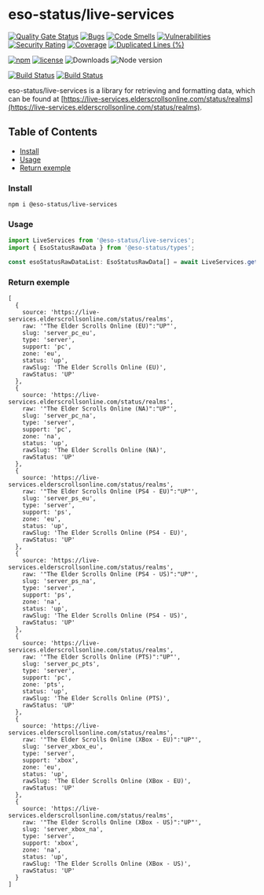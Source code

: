 # eso-status/live-services

[![Quality Gate Status](https://sonarcloud.io/api/project_badges/measure?project=eso-status_live-services&metric=alert_status)](https://sonarcloud.io/summary/new_code?id=eso-status_live-services)
[![Bugs](https://sonarcloud.io/api/project_badges/measure?project=eso-status_live-services&metric=bugs)](https://sonarcloud.io/summary/new_code?id=eso-status_live-services)
[![Code Smells](https://sonarcloud.io/api/project_badges/measure?project=eso-status_live-services&metric=code_smells)](https://sonarcloud.io/summary/new_code?id=eso-status_live-services)
[![Vulnerabilities](https://sonarcloud.io/api/project_badges/measure?project=eso-status_live-services&metric=vulnerabilities)](https://sonarcloud.io/summary/new_code?id=eso-status_live-services)
[![Security Rating](https://sonarcloud.io/api/project_badges/measure?project=eso-status_live-services&metric=security_rating)](https://sonarcloud.io/summary/new_code?id=eso-status_live-services)
[![Coverage](https://sonarcloud.io/api/project_badges/measure?project=eso-status_live-services&metric=coverage)](https://sonarcloud.io/summary/new_code?id=eso-status_live-services)
[![Duplicated Lines (%)](https://sonarcloud.io/api/project_badges/measure?project=eso-status_live-services&metric=duplicated_lines_density)](https://sonarcloud.io/summary/new_code?id=eso-status_live-services)

[![npm](https://img.shields.io/npm/v/@eso-status/live-services)](https://www.npmjs.com/package/@eso-status/live-services)
[![license](https://img.shields.io/npm/l/@eso-status/live-services)](https://github.com/eso-status/live-services/blob/master/LICENSE.md)
<img src="https://img.shields.io/npm/dt/@eso-status/live-services" alt="Downloads" />
<img src="https://img.shields.io/node/v/@eso-status/live-services" alt="Node version" />

[![Build Status](https://github.com/eso-status/live-services/workflows/CI/badge.svg)](https://github.com/eso-status/live-services/actions/workflows/CI.yaml)
[![Build Status](https://github.com/eso-status/live-services/workflows/CD/badge.svg)](https://github.com/eso-status/live-services/actions/workflows/CD.yaml)

eso-status/live-services is a library for retrieving and formatting data, which can be found at [https://live-services.elderscrollsonline.com/status/realms](https://live-services.elderscrollsonline.com/status/realms).

## Table of Contents
- [Install](#install)
- [Usage](#usage)
- [Return exemple](#return-exemple)

### Install
```shell
npm i @eso-status/live-services
```

### Usage
```javascript
import LiveServices from '@eso-status/live-services';
import { EsoStatusRawData } from '@eso-status/types';

const esoStatusRawDataList: EsoStatusRawData[] = await LiveServices.getData();
```
### Return exemple
```text
[
  {
    source: 'https://live-services.elderscrollsonline.com/status/realms',
    raw: '"The Elder Scrolls Online (EU)":"UP"',
    slug: 'server_pc_eu',
    type: 'server',
    support: 'pc',
    zone: 'eu',
    status: 'up',
    rawSlug: 'The Elder Scrolls Online (EU)',
    rawStatus: 'UP'
  },
  {
    source: 'https://live-services.elderscrollsonline.com/status/realms',
    raw: '"The Elder Scrolls Online (NA)":"UP"',
    slug: 'server_pc_na',
    type: 'server',
    support: 'pc',
    zone: 'na',
    status: 'up',
    rawSlug: 'The Elder Scrolls Online (NA)',
    rawStatus: 'UP'
  },
  {
    source: 'https://live-services.elderscrollsonline.com/status/realms',
    raw: '"The Elder Scrolls Online (PS4 - EU)":"UP"',
    slug: 'server_ps_eu',
    type: 'server',
    support: 'ps',
    zone: 'eu',
    status: 'up',
    rawSlug: 'The Elder Scrolls Online (PS4 - EU)',
    rawStatus: 'UP'
  },
  {
    source: 'https://live-services.elderscrollsonline.com/status/realms',
    raw: '"The Elder Scrolls Online (PS4 - US)":"UP"',
    slug: 'server_ps_na',
    type: 'server',
    support: 'ps',
    zone: 'na',
    status: 'up',
    rawSlug: 'The Elder Scrolls Online (PS4 - US)',
    rawStatus: 'UP'
  },
  {
    source: 'https://live-services.elderscrollsonline.com/status/realms',
    raw: '"The Elder Scrolls Online (PTS)":"UP"',
    slug: 'server_pc_pts',
    type: 'server',
    support: 'pc',
    zone: 'pts',
    status: 'up',
    rawSlug: 'The Elder Scrolls Online (PTS)',
    rawStatus: 'UP'
  },
  {
    source: 'https://live-services.elderscrollsonline.com/status/realms',
    raw: '"The Elder Scrolls Online (XBox - EU)":"UP"',
    slug: 'server_xbox_eu',
    type: 'server',
    support: 'xbox',
    zone: 'eu',
    status: 'up',
    rawSlug: 'The Elder Scrolls Online (XBox - EU)',
    rawStatus: 'UP'
  },
  {
    source: 'https://live-services.elderscrollsonline.com/status/realms',
    raw: '"The Elder Scrolls Online (XBox - US)":"UP"',
    slug: 'server_xbox_na',
    type: 'server',
    support: 'xbox',
    zone: 'na',
    status: 'up',
    rawSlug: 'The Elder Scrolls Online (XBox - US)',
    rawStatus: 'UP'
  }
]
```

